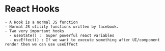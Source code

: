 # React Hooks

    - A Hook is a normal JS function
    - Normal JS utility functions written by facebook.
    - Two very important hooks
      - useState() :  Super powerful react variables
      - useEffect() : If we want to execute something after UI/component render then we can use useEffect

